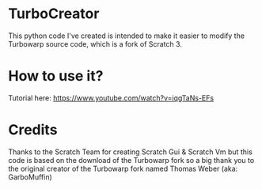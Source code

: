 # TurboCreator
This python code I've created is intended to make it easier to modify the Turbowarp source code, which is a fork of Scratch 3.

# How to use it?

Tutorial here: https://www.youtube.com/watch?v=iqgTaNs-EFs

# Credits

Thanks to the Scratch Team for creating Scratch Gui & Scratch Vm but this code is based on the download of the Turbowarp fork so a big thank you to the original creator of the Turbowarp fork named Thomas Weber (aka: GarboMuffin)
